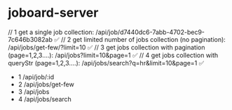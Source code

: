 # joboard-server

// 1 get a single job collection: /api/job/d7440dc6-7abb-4702-bec9-7c646b3082ab ✅
// 2 get limited number of jobs collection (no pagination): /api/jobs/get-few/?limit=10 ✅
// 3 get jobs collection with pagination (page=1,2,3....): /api/jobs?limit=10&page=1 ✅
// 4 get jobs collection with queryStr (page=1,2,3....): /api/jobs/search?q=hr&limit=10&page=1 ✅

- 1 /api/job/:id
- 2 /api/jobs/get-few
- 3 /api/jobs
- 4 /api/jobs/search
